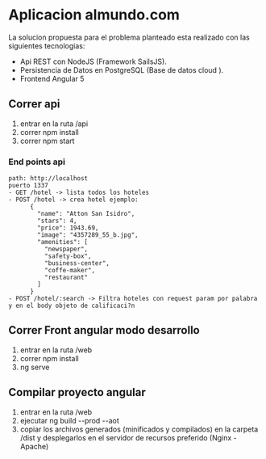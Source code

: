# Aplicacion almundo.com

La solucion propuesta para el problema planteado esta realizado con las siguientes tecnologias:

 - Api REST con NodeJS (Framework SailsJS).
 - Persistencia de Datos en PostgreSQL (Base de datos cloud ).
 - Frontend Angular 5


## Correr api

 1. entrar en la ruta /api
 2. correr npm install
 3. correr npm start

 ### End points api
    path: http://localhost
    puerto 1337
    - GET /hotel -> lista todos los hoteles
    - POST /hotel -> crea hotel ejemplo:
          {
            "name": "Atton San Isidro",
            "stars": 4,
            "price": 1943.69,
            "image": "4357289_55_b.jpg",
            "amenities": [
              "newspaper",
              "safety-box",
              "business-center",
              "coffe-maker",
              "restaurant"
            ]
          }
    - POST /hotel/:search -> Filtra hoteles con request param por palabra y en el body objeto de calificaci?n


## Correr Front angular modo desarrollo

 1. entrar en la ruta /web
 2. correr npm install
 3. ng serve


## Compilar proyecto angular

 1. entrar en la ruta /web
 2. ejecutar ng build --prod --aot
 3. copiar los archivos generados (minificados y compilados) en la carpeta /dist y desplegarlos en el servidor de recursos preferido (Nginx - Apache)

